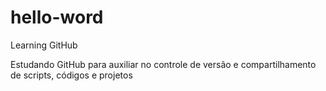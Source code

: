 # hello-word
Learning GitHub

Estudando GitHub para auxiliar no controle de versão e compartilhamento de scripts, códigos e projetos
